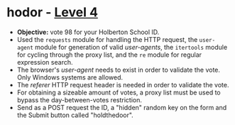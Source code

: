 # hodor - [Level 4](http://158.69.76.135/level4.php)

- **Objective:** vote 98 for your Holberton School ID.
- Used the `requests` module for handling the HTTP request, the `user-agent` module for generation of valid *user-agents*, the `itertools` module for cycling through the proxy list, and the `re` module for regular expression search.
- The browser's *user-agent* needs to exist in order to validate the vote. Only Windows systems are allowed.
- The *referer* HTTP request header is needed in order to validate the vote.
- For obtaining a sizeable amount of votes, a proxy list must be used to bypass the day-between-votes restriction.
- Send as a POST request the ID, a "hidden" random key on the form and the Submit button called "holdthedoor".

